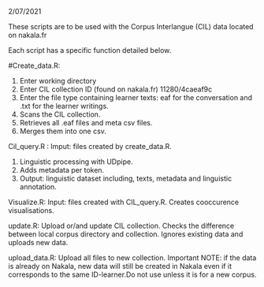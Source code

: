 2/07/2021

These scripts are to be used with the Corpus Interlangue (CIL) data located on nakala.fr

Each script has a specific function detailed below. 

#Create_data.R: 
1. Enter working directory
2. Enter CIL collection ID (found on nakala.fr) 11280/4caeaf9c
3. Enter the file type containing learner texts: eaf for the conversation and .txt for the learner writings. 
4. Scans the CIL collection. 
5. Retrieves all .eaf files and meta csv files. 
6. Merges them into one csv.

Cil_query.R : 
Imput: files created by create_data.R. 
1. Linguistic processing with UDpipe. 
2. Adds metadata per token. 
3. Output: linguistic dataset including, texts, metadata and linguistic annotation.

Visualize.R: 
Input: files created with CIL_query.R. 
Creates cooccurence visualisations. 

update.R: 
Upload or/and update CIL collection. 
Checks the difference between local corpus directory and collection. Ignores existing data and uploads new data. 

upload_data.R: Upload all files to new collection. 
Important NOTE: if  the data is already on Nakala, new data will still be created in Nakala even if it corresponds to the same ID-learner.Do not use unless it is for a new corpus. 
